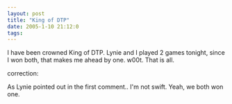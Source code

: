 ```yaml
---
layout: post
title: "King of DTP"
date: 2005-1-10 21:12:0
tags: 
---
```


I have been crowned King of DTP. Lynie and I played 2 games tonight, since I won both, that makes me ahead by one. w00t. That is all.

correction:

As Lynie pointed out in the first comment.. I'm not swift. Yeah, we both won one.
